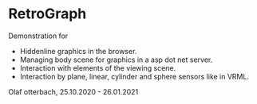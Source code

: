 ﻿# RetroGraph
Demonstration for
- Hiddenline graphics in the browser.
- Managing body scene for graphics in a asp dot net server.
- Interaction with elements of the viewing scene.
- Interaction by plane, linear, cylinder and sphere sensors like in VRML.

Olaf otterbach, 25.10.2020 - 26.01.2021




 

